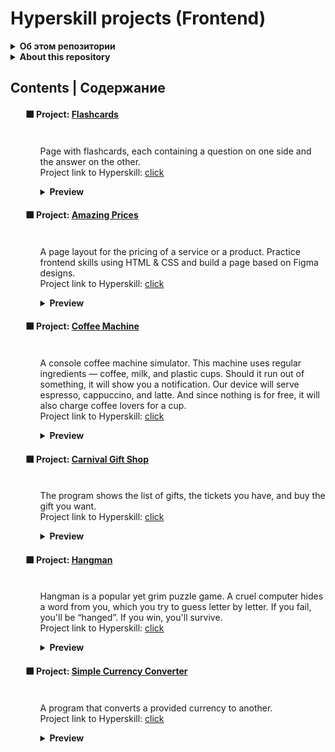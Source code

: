 <!DOCTYPE html>
<html>
<head>
    <meta charset="UTF-8">
</head>
<body>
<div class="main-content">
    <h1>Hyperskill projects (Frontend)</h1>
    <div class="about-repository">
        <details>
            <summary>
                <b>Об этом репозитории</b>
            </summary>
            <ul>
                <p>
                    Этот репозиторий представляет собой сборник 
                    выполненных проектов Frontend-трека с образовательной платфорымы JetBrains - hyperskill.org. 
Разумеется, подобное использование git-репозитория несколько расходится с общепринятым, в котором одному репозиторию 
                    соотвествует один проект. Однако, преследуемая при создании цель - собрать результаты обучения на hyperskill в одном месте, а не множить сущности (репозитории).
                </p>
            </ul>
        </details>
  <details>
            <summary>
                <b>About this repository</b>
            </summary>
            <ul>
                <p>
This repository is a collection of completed Frontend track projects from the JetBrains educational platform - hyperskill.org.
Of course, this use of a git repository is somewhat at odds with the generally accepted one, in which one repository corresponds to one project. However, the goal pursued during creation is to collect the results of hyperskill training in one place, and not to multiply entities (repositories).
                </p>
            </ul>
        </details>
    </div>
        <h2>Contents | Содержание</h2>
        <ul>
                <h4>⬛ Project: <a href="https://github.com/ale-sanches/hyperskill-frontend/tree/release/flashcard/flashcards">Flashcards</a></h4>
            <ul>
                <p>
                    <img src="https://img.shields.io/badge/selectors-informational?style=flat&color=white"alt=""/>
                    <img src="https://img.shields.io/badge/flex-informational?style=flat&color=white" alt=""/>
                    <img src="https://img.shields.io/badge/css animation-informational?style=flat&color=white" alt=""/>
                    <img src="https://img.shields.io/badge/basics-informational?style=flat&color=white" alt=""/>
                    <br>
                    Page with flashcards, each containing a question on one side and the answer on the other. <br>
                    Project link to Hyperskill: <a href="https://hyperskill.org/projects/115?track=34">click</a> <br>
                </p>
                    <details>
                    <summary><b>Preview</b></summary>
                    <img src="readme-src/flashcards.gif" alt="project preview" width="500"/>
                    </details>
            </ul>
            <h4>⬛ Project: 
                <a  
                    href="https://github.com/ale-sanches/hyperskill-frontend/tree/release/amazing-prices/amazing-prices">
                    Amazing Prices</a>
            </h4>
            <ul>
                <p>
                    <img src="https://img.shields.io/badge/figma-informational?style=flat&color=white" alt=""/>
                    <img src="https://img.shields.io/badge/flex-informational?style=flat&color=white" alt=""/>
                    <img src="https://img.shields.io/badge/tables-informational?style=flat&color=white" alt=""/>
                    <img src="https://img.shields.io/badge/media-informational?style=flat&color=white" alt=""/>
                    <br>
                    A page layout for the pricing of a service or a product. Practice frontend skills using HTML & CSS and build a page based on Figma designs.<br>
                    Project link to Hyperskill: <a href="https://hyperskill.org/projects/309?track=34">click</a> <br>
                </p>                    
                      <details>
                    <summary><b>Preview</b></summary>
                    <img src="readme-src/amazing-prices.png" alt="project preview" width="500"/>
                    </details>
            </ul>
            <h4>⬛ Project: 
                <a  
                    href="https://github.com/ale-sanches/hyperskill-frontend/tree/release/coffee-machine/coffee-machine">
                    Coffee Machine</a>
            </h4>
            <ul>
                <p>
                    <img src="https://img.shields.io/badge/JavaScript-informational?style=flat&color=white" alt=""/>
                    <img src="https://img.shields.io/badge/basics-informational?style=flat&color=white" alt=""/>
                    <img src="https://img.shields.io/badge/functions-informational?style=flat&color=white" alt=""/>
                    <img src="https://img.shields.io/badge/arrays-informational?style=flat&color=white" alt=""/>
                    <br>
A console coffee machine simulator. This machine uses regular ingredients — coffee, milk, and plastic cups. 
Should it run out of something, it will show you a notification. Our device will serve espresso, cappuccino, and latte. 
And since nothing is for free, it will also charge coffee lovers for a cup.<br>      
Project link to Hyperskill: <a href="https://hyperskill.org/projects/220?track=32">click</a> <br>
   </p>                       
<details>
                    <summary><b>Preview</b></summary>
                    <img src="readme-src/coffee-machine.gif" alt="project preview" height="500"/>
                    </details>
            </ul>
<h4>⬛ Project: 
                <a  
                    href="https://github.com/ale-sanches/hyperskill-frontend/tree/release/carnival-gift-shop/carnival-gift-shop">Carnival Gift Shop
                    </a>
            </h4>
            <ul>
                <p>
                    <img src="https://img.shields.io/badge/arrays-informational?style=flat&color=white" alt=""/>
                    <img src="https://img.shields.io/badge/loops-informational?style=flat&color=white" alt=""/>
                    <img src="https://img.shields.io/badge/objects-informational?style=flat&color=white" alt=""/>
                    <br>
                   The program shows the list of gifts, the tickets you have, and buy the gift you want.<br>      
                    Project link to Hyperskill: <a href="https://hyperskill.org/projects/277?track=65">click</a> <br>
                      <details>
                    <summary><b>Preview</b></summary>
<img src="readme-src/gift-shop.gif" alt="project preview" height="400"/>
</details>
                </p>
            </ul>
<h4>⬛ Project: 
                <a  
                    href="https://github.com/ale-sanches/hyperskill-frontend/tree/release/hangman/hangman">Hangman
                    </a>
            </h4>
            <ul>
                <p>
                    <img src="https://img.shields.io/badge/JavaScript-informational?style=flat&color=white" alt=""/>
                    <img src="https://img.shields.io/badge/loops-informational?style=flat&color=white" alt=""/>
                    <img src="https://img.shields.io/badge/control statements-informational?style=flat&color=white" alt=""/>
                    <img src="https://img.shields.io/badge/regexp-informational?style=flat&color=white" alt=""/>
                    <br>
                    Hangman is a popular yet grim puzzle game. A cruel computer hides a word from you, which you 
                    try to guess letter by letter. 
                    If you fail, you'll be “hanged”. If you win, you'll survive. <br>      
                    Project link to Hyperskill: <a href="https://hyperskill.org/projects/265?track=32">click</a> <br>
                      <details>
                    <summary><b>Preview</b></summary>
<img src="readme-src/hangman.gif" alt="project preview" height="400"/>
</details>
                </p>
            </ul>
<h4>⬛ Project: 
                <a  
                    href="https://github.com/ale-sanches/hyperskill-frontend/tree/release/simple-currency-converter/simple-currency-converter">Simple Currency Converter
                    </a>
            </h4>
            <ul>
                <p>
                    <img src="https://img.shields.io/badge/arrays-informational?style=flat&color=white" alt=""/>
                    <img src="https://img.shields.io/badge/loops-informational?style=flat&color=white" alt=""/>
                    <img src="https://img.shields.io/badge/objects-informational?style=flat&color=white" alt=""/>
                    <img src="https://img.shields.io/badge/switch..case-informational?style=flat&color=white" alt=""/>
                    <br>
                    A program that converts a provided currency to another. <br>      
                    Project link to Hyperskill: <a href="https://hyperskill.org/projects/231?track=32">click</a> <br>
                      <details>
                    <summary><b>Preview</b></summary>
<img src="readme-src/converter.gif" alt="project preview" height="300"/>
</details>
                </p>
            </ul>
        </ul>
    </div>
</body>
</html>
